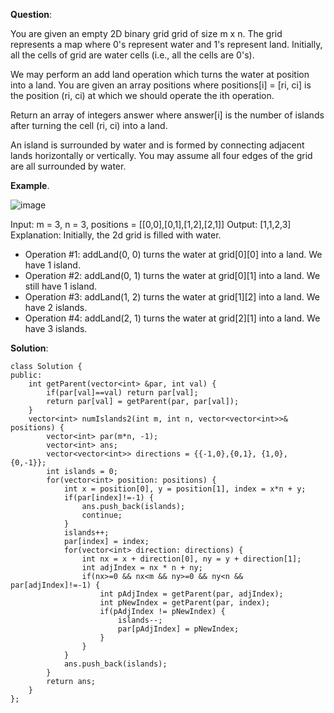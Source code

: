 **Question**:

You are given an empty 2D binary grid grid of size m x n. The grid represents a map where 0's represent water and 1's represent land. Initially, all the cells of grid are water cells (i.e., all the cells are 0's).

We may perform an add land operation which turns the water at position into a land. You are given an array positions where positions[i] = [ri, ci] is the position (ri, ci) at which we should operate the ith operation.

Return an array of integers answer where answer[i] is the number of islands after turning the cell (ri, ci) into a land.

An island is surrounded by water and is formed by connecting adjacent lands horizontally or vertically. You may assume all four edges of the grid are all surrounded by water.

**Example**.

![image](https://github.com/AJAYKR00KJ/LeetCode_Solution/assets/48375037/744cbfdf-da48-470b-9c37-9ef1e4b56fda)

Input: m = 3, n = 3, positions = [[0,0],[0,1],[1,2],[2,1]]
Output: [1,1,2,3]
Explanation:
Initially, the 2d grid is filled with water.
- Operation #1: addLand(0, 0) turns the water at grid[0][0] into a land. We have 1 island.
- Operation #2: addLand(0, 1) turns the water at grid[0][1] into a land. We still have 1 island.
- Operation #3: addLand(1, 2) turns the water at grid[1][2] into a land. We have 2 islands.
- Operation #4: addLand(2, 1) turns the water at grid[2][1] into a land. We have 3 islands.


**Solution**:

```
class Solution {
public:
    int getParent(vector<int> &par, int val) {
        if(par[val]==val) return par[val];
        return par[val] = getParent(par, par[val]);
    }
    vector<int> numIslands2(int m, int n, vector<vector<int>>& positions) {
        vector<int> par(m*n, -1);
        vector<int> ans;
        vector<vector<int>> directions = {{-1,0},{0,1}, {1,0}, {0,-1}};
        int islands = 0;
        for(vector<int> position: positions) {
            int x = position[0], y = position[1], index = x*n + y;
            if(par[index]!=-1) {
                ans.push_back(islands);
                continue;
            }
            islands++;
            par[index] = index;
            for(vector<int> direction: directions) {
                int nx = x + direction[0], ny = y + direction[1];
                int adjIndex = nx * n + ny;
                if(nx>=0 && nx<m && ny>=0 && ny<n && par[adjIndex]!=-1) {
                    int pAdjIndex = getParent(par, adjIndex);
                    int pNewIndex = getParent(par, index);
                    if(pAdjIndex != pNewIndex) {
                        islands--;
                        par[pAdjIndex] = pNewIndex;
                    }
                }
            }
            ans.push_back(islands);
        }
        return ans;
    }
};
```
